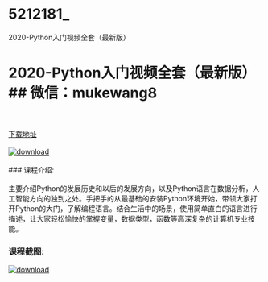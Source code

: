 # 5212181_
2020-Python入门视频全套（最新版）
# 2020-Python入门视频全套（最新版）## 微信：mukewang8
<br/></br>[下载地址](http://www.36tz.cn/article/5212181 "下载地址")
<br/></br>[![download](http://36tz.cn/muke_img/2020_04_2-62-300x190.png "下载地址")](http://www.36tz.cn/article/5212181 "下载地址")
<br/></br>### 课程介绍:<br/></br>主要介绍Python的发展历史和以后的发展方向，以及Python语言在数据分析，人工智能方向的独到之处。手把手的从最基础的安装Python环境开始，带领大家打开Python的大门，了解编程语言。结合生活中的场景，使用简单直白的语言进行描述，让大家轻松愉快的掌握变量，数据类型，函数等高深复杂的计算机专业技能。

### 课程截图:
[![download](http://36tz.cn/muke_img/2020_04_1-93.png "下载地址")](http://www.36tz.cn/article/5212181 "下载地址")
